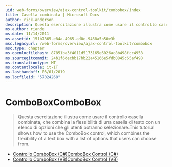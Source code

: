 ```yaml
---
uid: web-forms/overview/ajax-control-toolkit/combobox/index
title: Casella combinata | Microsoft Docs
author: rick-anderson
description: Questa esercitazione illustra come usare il controllo casella combinata, che combina la flessibilità di una casella di testo con un elenco di opzioni che gli utenti potranno selezionare.
ms.author: riande
ms.date: 11/14/2011
ms.assetid: 151b7865-e84a-4965-ad0e-9468a5b50e3b
msc.legacyurl: /web-forms/overview/ajax-control-toolkit/combobox
msc.type: chapter
ms.openlocfilehash: 87851ba3f4011d5173165e6026ac8b498fcc4958
ms.sourcegitcommit: 24b1f6decbb17bb22a45166e5fdb0845c65af498
ms.translationtype: MT
ms.contentlocale: it-IT
ms.lasthandoff: 03/01/2019
ms.locfileid: "57024268"
---
```

<a name="combobox"></a><span data-ttu-id="d24e9-103">ComboBox</span><span class="sxs-lookup"><span data-stu-id="d24e9-103">ComboBox</span></span>
====================
> <span data-ttu-id="d24e9-104">Questa esercitazione illustra come usare il controllo casella combinata, che combina la flessibilità di una casella di testo con un elenco di opzioni che gli utenti potranno selezionare.</span><span class="sxs-lookup"><span data-stu-id="d24e9-104">This tutorial shows how to use the ComboBox control, which combines the flexibility of a text box with a list of options that users can choose from.</span></span>


- [<span data-ttu-id="d24e9-105">Controllo ComboBox (C#)</span><span class="sxs-lookup"><span data-stu-id="d24e9-105">ComboBox Control (C#)</span></span>](how-do-i-use-the-combobox-control-cs.md)
- [<span data-ttu-id="d24e9-106">Controllo ComboBox (VB)</span><span class="sxs-lookup"><span data-stu-id="d24e9-106">ComboBox Control (VB)</span></span>](how-do-i-use-the-combobox-control-vb.md)
